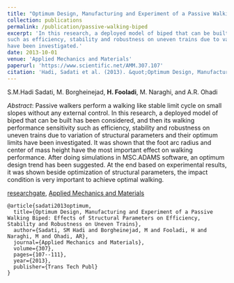 ```yaml
---
title: "Optimum Design, Manufacturing and Experiment of a Passive Walking Biped: Effects of Structural Parameters on Efficiency, Stability and Robustness on Uneven Trains"
collection: publications
permalink: /publication/passive-walking-biped
excerpt: 'In this research, a deployed model of biped that can be built has been considered, and then its walking performance sensitivity 
such as efficiency, stability and robustness on uneven trains due to variation of structural parameters and their optimum limits 
have been investigated.'
date: 2013-10-01
venue: 'Applied Mechanics and Materials'
paperurl: 'https://www.scientific.net/AMM.307.107'
citation: 'Hadi, Sadati et al. (2013). &quot;Optimum Design, Manufacturing and Experiment of a Passive Walking Biped: Effects of Structural Parameters on Efficiency, Stability and Robustness on Uneven Trains.&quot; <i>Applied Mechanics and Materials</i>.'
---
```

S.M.Hadi Sadati, M. Borgheinejad, **H. Fooladi**, M. Naraghi, and A.R. Ohadi

*Abstract*: Passive walkers perform a walking like stable limit cycle on small slopes without any external control.
In this research, a deployed model of biped that can be built has been considered, and then its walking performance sensitivity such as efficiency, stability and robustness on uneven trains due to variation of structural parameters and their optimum limits have been investigated. It was shown that the foot arc radius and center of mass height have the most important effect on walking performance. After doing simulations in MSC.ADAMS software, an optimum design trend has been suggested. At the end based on experimental results, it was shown beside optimization of structural parameters, the impact condition is very important to achieve optimal walking.

[researchgate](https://www.researchgate.net/publication/258746206_Optimum_Design_Manufacturing_and_Experiment_of_a_Passive_Walking_Biped_Effects_of_Structural_Parameters_on_Efficiency_Stability_and_Robustness_on_Uneven_Trains), [Applied Mechanics and Materials](https://www.scientific.net/AMM.307.107)

```
@article{sadati2013optimum,
  title={Optimum Design, Manufacturing and Experiment of a Passive Walking Biped: Effects of Structural Parameters on Efficiency, Stability and Robustness on Uneven Trains},
  author={Sadati, SM Hadi and Borgheinejad, M and Fooladi, H and Naraghi, M and Ohadi, AR},
  journal={Applied Mechanics and Materials},
  volume={307},
  pages={107--111},
  year={2013},
  publisher={Trans Tech Publ}
}
```